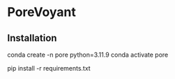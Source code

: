 # PoreVoyant

## Installation

conda create -n pore python=3.11.9
conda activate pore

pip install -r requirements.txt